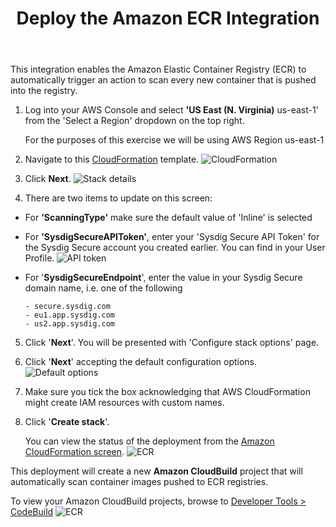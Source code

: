 ﻿---
title: "Deploy the Amazon ECR Integration"
chapter: false
weight: 31
---

This integration enables the Amazon Elastic Container Registry (ECR) to automatically trigger an action to scan every new container that is pushed into the registry.

1. Log into your AWS Console and select **'US East (N. Virginia)** us-east-1' from the 'Select a Region' dropdown on the top right.

    For the purposes of this exercise we will be using AWS Region us-east-1

2. Navigate to this [CloudFormation](https://console.aws.amazon.com/cloudformation/home?region=us-east-1#/stacks/create/template?stackName=ECRImageScanning&templateURL=https://cf-templates-secure-scanning-ecr.s3.amazonaws.com/ecr-image-scanning.template) template. ![CloudFormation](/images/30_module_1/create_stack.png)

3. Click **Next**. ![Stack details](/images/30_module_1/stack_details.png)

4. There are two items to update on this screen:

 - For **'ScanningType'** make sure the default value of 'Inline' is selected
 - For **'SysdigSecureAPIToken'**, enter your 'Sysdig Secure API Token' for the Sysdig Secure account you created earlier. You can find in your User Profile. ![API token](/images/30_module_1/sysdig_api.png)
 - For '**SysdigSecureEndpoint**', enter the value in your Sysdig Secure domain name, i.e. one of the following

       - secure.sysdig.com
       - eu1.app.sysdig.com
       - us2.app.sysdig.com

5. Click '**Next**'. You will be presented with 'Configure stack options' page.

6. Click '**Next**' accepting the default configuration options. ![Default options](/images/30_module_1/default_opt.png)

7. Make sure you tick the box acknowledging that AWS CloudFormation might create IAM resources with custom names.

8. Click '**Create stack**'.

    You can view the status of the deployment from the [Amazon CloudFormation screen](https://console.aws.amazon.com/cloudformation/home?region=us-east-1). ![ECR](/images/30_module_1/cf_status.png)

This deployment will create a new **Amazon CloudBuild** project that will automatically scan container images pushed to ECR registries.

To view your Amazon CloudBuild projects, browse to [Developer Tools > CodeBuild](https://console.aws.amazon.com/codesuite/codebuild/projects?region=us-east-1) ![ECR](/images/30_module_1/codebuild.png)
